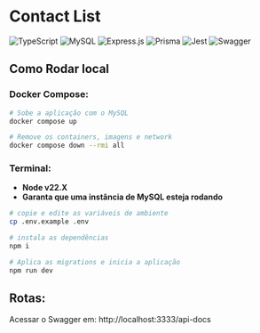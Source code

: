 # Contact List
![TypeScript](https://img.shields.io/badge/TypeScript-007ACC?style=for-the-badge&logo=typescript&logoColor=white)
![MySQL](https://img.shields.io/badge/mysql-4479A1.svg?style=for-the-badge&logo=mysql&logoColor=white)
![Express.js](https://img.shields.io/badge/express.js-%23404d59.svg?style=for-the-badge&logo=express&logoColor=%2361DAFB)
![Prisma](https://img.shields.io/badge/Prisma-3982CE?style=for-the-badge&logo=Prisma&logoColor=white)
![Jest](https://img.shields.io/badge/-jest-%23C21325?style=for-the-badge&logo=jest&logoColor=white)
![Swagger](https://img.shields.io/badge/-Swagger-%23Clojure?style=for-the-badge&logo=swagger&logoColor=white)

## Como Rodar local

### Docker Compose:
```bash
# Sobe a aplicação com o MySQL
docker compose up

# Remove os containers, imagens e network
docker compose down --rmi all
```

### Terminal:
- __Node v22.X__
- __Garanta que uma instância de MySQL esteja rodando__

```bash
# copie e edite as variáveis de ambiente
cp .env.example .env

# instala as dependências
npm i

# Aplica as migrations e inicia a aplicação
npm run dev
```

## Rotas:
Acessar o Swagger em: http://localhost:3333/api-docs